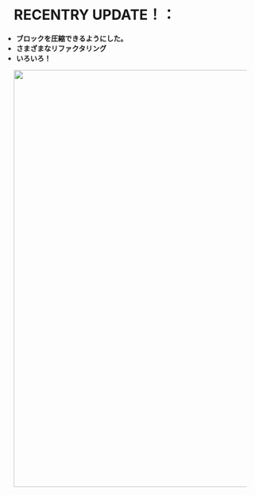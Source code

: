 <div style="padding-top:2%;padding-left:7%">
<h1 >RECENTRY UPDATE！：</h1>
<ul style=" padding-left: 1%;"><li><strong>ブロックを圧縮できるようにした。</strong></li><li><strong>さまざまなリファクタリング</strong></li><li><strong>いろいろ！</strong></li></ul>
<image style="width:840px;height=auto;" src="image/scr.png"/></div>